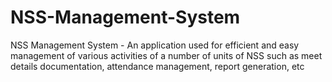 # NSS-Management-System
NSS Management System - An application used for efficient and easy management of various activities of a number of units of NSS such as meet details documentation, attendance management, report generation, etc
